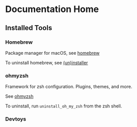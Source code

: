 # Documentation Home

## Installed Tools

### Homebrew

Package manager for macOS, see [homebrew](https://github.com/Homebrew/brew/tree/master)

To uninstall homebrew, see [(un)installer](https://github.com/Homebrew/install)

### ohmyzsh

Framework for zsh configuration. Plugins, themes, and more.

See [ohmyzsh](https://github.com/ohmyzsh/ohmyzsh)

To uninstall, run `uninstall_oh_my_zsh` from the zsh shell.

### Devtoys
